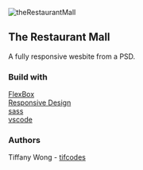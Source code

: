 ![theRestaurantMall](https://github.com/tifcodes/tiffany-wong-project-2/blob/master/assets/Screenshot_2019-12-13%20The%20Restaurant%20Mall.jpg)

## The Restaurant Mall

A fully responsive wesbite from a PSD.

### Build with 

[FlexBox](https://developer.mozilla.org/en-US/docs/Web/CSS/CSS_Flexible_Box_Layout/Basic_Concepts_of_Flexbox) </br>
[Responsive Design](https://www.w3schools.com/html/html_responsive.asp) </br>
[sass](https://sass-lang.com/) </br>
[vscode](https://code.visualstudio.com/) </br>

### Authors
Tiffany Wong - [tifcodes](https://github.com/tifcodes)
